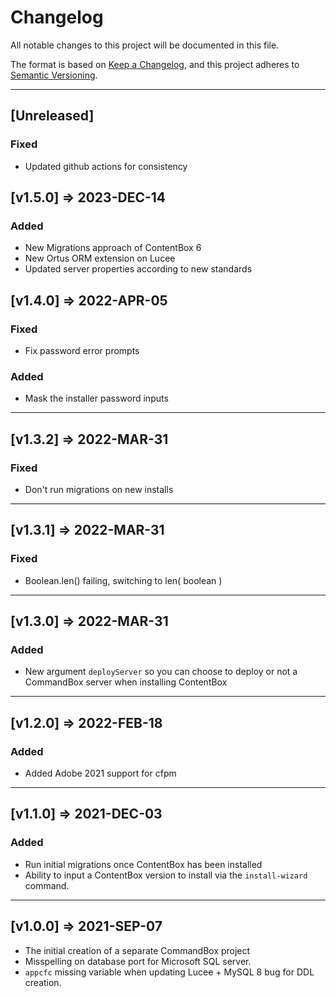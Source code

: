 # Changelog

All notable changes to this project will be documented in this file.

The format is based on [Keep a Changelog](https://keepachangelog.com/en/1.0.0/),
and this project adheres to [Semantic Versioning](https://semver.org/spec/v2.0.0.html).

----

## [Unreleased]

### Fixed

* Updated github actions for consistency

## [v1.5.0] => 2023-DEC-14

### Added

* New Migrations approach of ContentBox 6
* New Ortus ORM extension on Lucee
* Updated server properties according to new standards


## [v1.4.0] => 2022-APR-05

### Fixed

* Fix password error prompts

### Added

* Mask the installer password inputs

----

## [v1.3.2] => 2022-MAR-31

### Fixed

* Don't run migrations on new installs

----

## [v1.3.1] => 2022-MAR-31

### Fixed

* Boolean.len() failing, switching to len( boolean )

----

## [v1.3.0] => 2022-MAR-31

### Added

* New argument `deployServer` so you can choose to deploy or not a CommandBox server when installing ContentBox

----

## [v1.2.0] => 2022-FEB-18

### Added

* Added Adobe 2021 support for cfpm


----

## [v1.1.0] => 2021-DEC-03

### Added

* Run initial migrations once ContentBox has been installed
* Ability to input a ContentBox version to install via the `install-wizard` command.

----

## [v1.0.0] => 2021-SEP-07


* The initial creation of a separate CommandBox project
* Misspelling on database port for Microsoft SQL server.
* `appcfc` missing variable when updating Lucee + MySQL 8 bug for DDL creation.
